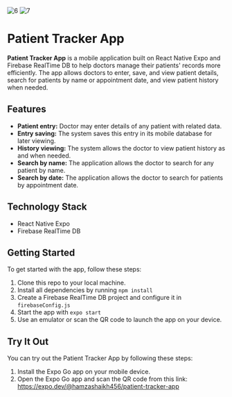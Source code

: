 ![6](https://github.com/user-attachments/assets/5e91e43b-372f-4829-8749-191de54a77f7)
![7](https://github.com/user-attachments/assets/40b1e5b0-7218-43fb-bed6-b30ec4fd4e1c)

# Patient Tracker App

**Patient Tracker App** is a mobile application built on React Native Expo and Firebase RealTime DB to help doctors manage their patients' records more efficiently. The app allows doctors to enter, save, and view patient details, search for patients by name or appointment date, and view patient history when needed.

## Features

- **Patient entry:** Doctor may enter details of any patient with related data.
- **Entry saving:** The system saves this entry in its mobile database for later viewing.
- **History viewing:** The system allows the doctor to view patient history as and when needed.
- **Search by name:** The application allows the doctor to search for any patient by name.
- **Search by date:** The application allows the doctor to search for patients by appointment date.

## Technology Stack

- React Native Expo
- Firebase RealTime DB

## Getting Started

To get started with the app, follow these steps:

1. Clone this repo to your local machine.
2. Install all dependencies by running `npm install`
3. Create a Firebase RealTime DB project and configure it in `firebaseConfig.js`
4. Start the app with `expo start`
5. Use an emulator or scan the QR code to launch the app on your device.

## Try It Out

You can try out the Patient Tracker App by following these steps:

1. Install the Expo Go app on your mobile device.
2. Open the Expo Go app and scan the QR code from this link: https://expo.dev/@hamzashaikh456/patient-tracker-app




